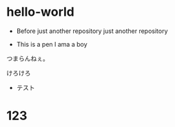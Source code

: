 # hello-world
- Before just another repository
just another repository


- This is a pen I ama a boy

つまらんねぇ。


けろけろ

- テスト

# 123
